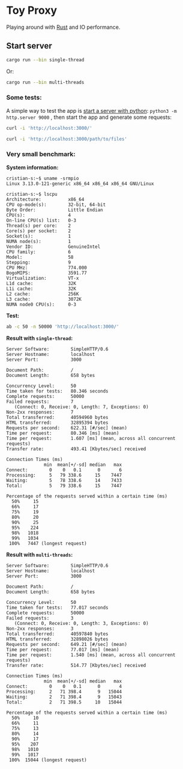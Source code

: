 Toy Proxy
=================================
Playing around with [Rust] and IO performance.

## Start server

```bash
cargo run --bin single-thread
```

Or:

```bash
cargo run --bin multi-threads
```

### Some tests:

A simple way to test the app is [start a server with python](https://docs.python.org/3/library/http.server.html): `python3 -m http.server 9000` , then start the app and generate some requests:

```bash
curl -i 'http://localhost:3000/'

curl -i 'http://localhost:3000/path/to/files'
```

### Very small benchmark:

**System information:**

```
cristian-s:~$ uname -srmpio
Linux 3.13.0-121-generic x86_64 x86_64 x86_64 GNU/Linux
```
```
cristian-s:~$ lscpu
Architecture:          x86_64
CPU op-mode(s):        32-bit, 64-bit
Byte Order:            Little Endian
CPU(s):                4
On-line CPU(s) list:   0-3
Thread(s) per core:    2
Core(s) per socket:    2
Socket(s):             1
NUMA node(s):          1
Vendor ID:             GenuineIntel
CPU family:            6
Model:                 58
Stepping:              9
CPU MHz:               774.000
BogoMIPS:              3591.77
Virtualization:        VT-x
L1d cache:             32K
L1i cache:             32K
L2 cache:              256K
L3 cache:              3072K
NUMA node0 CPU(s):     0-3
```

**Test:**
```bash
ab -c 50 -n 50000 'http://localhost:3000/'
```

**Result with `single-thread`:**

```
Server Software:        SimpleHTTP/0.6
Server Hostname:        localhost
Server Port:            3000

Document Path:          /
Document Length:        658 bytes

Concurrency Level:      50
Time taken for tests:   80.346 seconds
Complete requests:      50000
Failed requests:        7
   (Connect: 0, Receive: 0, Length: 7, Exceptions: 0)
Non-2xx responses:      7
Total transferred:      40594960 bytes
HTML transferred:       32895394 bytes
Requests per second:    622.31 [#/sec] (mean)
Time per request:       80.346 [ms] (mean)
Time per request:       1.607 [ms] (mean, across all concurrent requests)
Transfer rate:          493.41 [Kbytes/sec] received

Connection Times (ms)
              min  mean[+/-sd] median   max
Connect:        0    0   0.1      0       6
Processing:     5   79 338.6     15    7447
Waiting:        5   78 338.6     14    7433
Total:          5   79 338.6     15    7447

Percentage of the requests served within a certain time (ms)
  50%     15
  66%     17
  75%     19
  80%     20
  90%     25
  95%    224
  98%   1018
  99%   1034
 100%   7447 (longest request)
```

**Result with `multi-threads`:**

```
Server Software:        SimpleHTTP/0.6
Server Hostname:        localhost
Server Port:            3000

Document Path:          /
Document Length:        658 bytes

Concurrency Level:      50
Time taken for tests:   77.017 seconds
Complete requests:      50000
Failed requests:        3
   (Connect: 0, Receive: 0, Length: 3, Exceptions: 0)
Non-2xx responses:      3
Total transferred:      40597840 bytes
HTML transferred:       32898026 bytes
Requests per second:    649.21 [#/sec] (mean)
Time per request:       77.017 [ms] (mean)
Time per request:       1.540 [ms] (mean, across all concurrent requests)
Transfer rate:          514.77 [Kbytes/sec] received

Connection Times (ms)
              min  mean[+/-sd] median   max
Connect:        0    0   0.1      0       4
Processing:     2   71 398.4      9   15044
Waiting:        2   71 398.4      9   15043
Total:          2   71 398.5     10   15044

Percentage of the requests served within a certain time (ms)
  50%     10
  66%     11
  75%     13
  80%     14
  90%     17
  95%    207
  98%   1010
  99%   1017
 100%  15044 (longest request)
```

[Rust]:https://www.rust-lang.org/en-US/index.html
